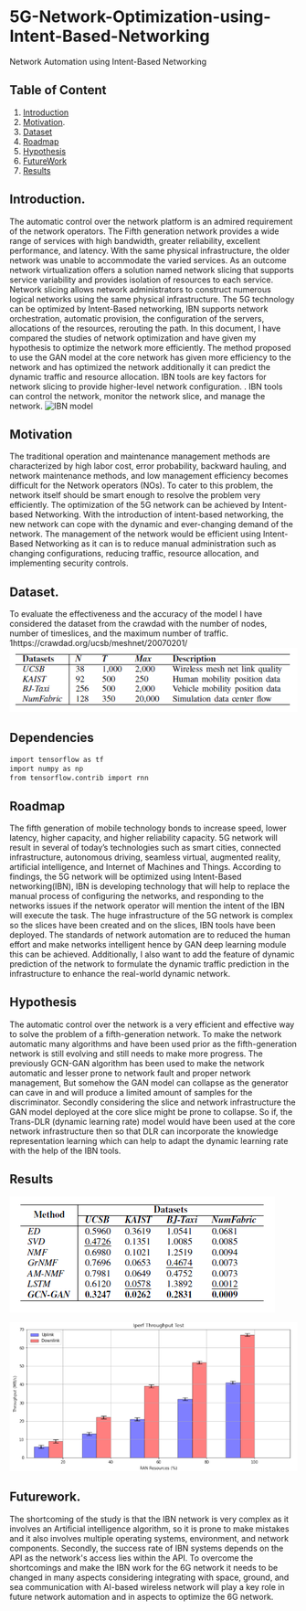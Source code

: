 # 5G-Network-Optimization-using-Intent-Based-Networking
Network Automation using Intent-Based Networking

## Table of Content
1. [Introduction](#introduction)
2. [Motivation](#Motivation). 
3. [Dataset](#Dataset)
4. [Roadmap](#Roadmap)
5. [Hypothesis](#hypothesis)
5. [FutureWork](#FutureWork)
5. [Results](#Results)


## Introduction.
The automatic control over the network platform is an admired requirement of the network operators. The Fifth generation network provides a wide range of services with high bandwidth, greater reliability, excellent performance, and latency. With the same physical infrastructure, the older network was unable to accommodate the varied services. As an outcome network virtualization offers a solution named network slicing that supports service variability and provides isolation of resources to each service. Network slicing allows network administrators to construct numerous logical networks using the same physical infrastructure. The 5G technology can be optimized by Intent-Based networking, IBN supports network orchestration, automatic provision, the configuration of the servers, allocations of the resources, rerouting the path. In this document, I have compared the studies of network optimization and have given my hypothesis to optimize the network more efficiently. The method proposed to use the GAN model at the core network has given more efficiency to the network and has optimized the network additionally it can predict the dynamic traffic and resource allocation. IBN tools are key factors for network slicing to provide higher-level network configuration. . IBN tools can control the network, monitor the network slice, and manage the network. ![IBN model](ibn)


## Motivation
The traditional operation and maintenance management methods are characterized by high labor cost, error probability, backward hauling, and network maintenance methods, and low management efficiency becomes difficult for the Network operators (NOs). To cater to this problem, the network itself should be smart enough to resolve the problem very efficiently. The optimization of the 5G network can be achieved by Intent-based Networking. With the introduction of intent-based networking, the new network can cope with the dynamic and ever-changing demand of the network. The management of the network would be efficient using Intent-Based Networking as it can is to reduce manual administration such as changing configurations, reducing traffic, resource allocation, and implementing security controls.

## Dataset.
To evaluate the effectiveness and the accuracy of the model I have considered the dataset from the crawdad with the number of nodes, number of timeslices, and the maximum number of traffic. 1https://crawdad.org/ucsb/meshnet/20070201/
![Dataset](dataset.png)
## Dependencies
```
import tensorflow as tf
import numpy as np
from tensorflow.contrib import rnn

```
## Roadmap
The fifth generation of mobile technology bonds to increase speed, lower latency, higher capacity, and higher reliability capacity. 5G network will result in several of today’s technologies such as smart cities, connected infrastructure, autonomous driving, seamless virtual, augmented reality, artificial intelligence, and Internet of Machines and Things. According to findings, the 5G network will be optimized using Intent-Based networking(IBN), IBN is developing technology that will help to replace the manual process of configuring the networks, and responding to the networks issues if the network operator will mention the intent of the IBN will execute the task. The huge infrastructure of the 5G network is complex so the slices have been created and on the slices, IBN tools have been deployed.  The standards of network automation are to reduced the human effort and make networks intelligent hence by GAN deep learning module this can be achieved. Additionally, I also want to add the feature of dynamic prediction of the network to formulate the dynamic traffic prediction in the infrastructure to enhance the real-world dynamic network.

## Hypothesis
The automatic control over the network is a very efficient and effective way to solve the problem of a fifth-generation network. To make the network automatic many algorithms and have been used prior as the fifth-generation network is still evolving and still needs to make more progress. The previously GCN-GAN algorithm has been used to make the network automatic and lesser prone to network fault and proper network management, But somehow the GAN model can collapse as the generator can cave in and will produce a limited amount of samples for the discriminator. Secondly considering the slice and network infrastructure the GAN model deployed at the core slice might be prone to collapse.  So if, the Trans-DLR (dynamic learning rate) model would have been used at the core network infrastructure then so that DLR can incorporate the knowledge representation learning which can help to adapt the dynamic learning rate with the help of the IBN tools.


## Results

![Result1](result1.png)

![Result2](iperf.png)

## Futurework.
The shortcoming of the study is that the IBN network is very complex as it involves an Artificial intelligence algorithm, so it is prone to make mistakes and it also involves multiple operating systems, environment, and network components. Secondly, the success rate of IBN systems depends on the API as the network's access lies within the API. To overcome the shortcomings and make the IBN work for the 6G network it needs to be changed in many aspects considering integrating with space, ground, and sea communication with AI-based wireless network will play a key role in future network automation and in aspects to optimize the 6G network.
